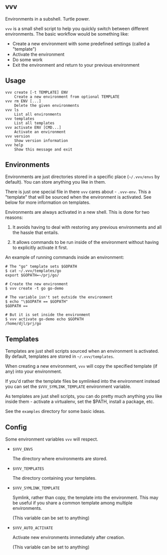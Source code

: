 vvv
---

Environments in a subshell. Turtle power.

`vvv` is a small shell script to help you quickly switch between
different environments. The basic workflow would be something like:

* Create a new environment with some predefined settings (called a "template")
* Activate the environment
* Do some work
* Exit the environment and return to your previous environment


## Usage

    vvv create [-t TEMPLATE] ENV
        Create a new environment from optional TEMPLATE
    vvv rm ENV [...]
        Delete the given environments
    vvv ls
        List all environments
    vvv templates
        List all templates
    vvv activate ENV [CMD...]
        Activate an environment
    vvv version
        Show version information
    vvv help
        Show this message and exit


## Environments

Environments are just directories stored in a specific place
(`~/.vvv/envs` by default). You can store anything you like in them.

There is just one special file in there `vvv` cares about -
`.vvv-env`. This a "template" that will be sourced when the
environment is activated. See below for more information on templates.

Environments are always activated in a new shell. This is done for two
reasons:

1. It avoids having to deal with restoring any previous environments
   and all the hassle that entails.

2. It allows commands to be run inside of the environment without
   having to explicitly activate it first.

An example of running commands inside an environment:

    # The "go" template sets $GOPATH
    $ cat ~/.vvv/templates/go
    export $GOPATH=~/prj/go/
    
    # Create the new environment
    $ vvv create -t go go-demo
    
    # The variable isn't set outside the environment
    $ echo "\$GOPATH == $GOPATH"
    $GOPATH == 
    
    # But it is set inside the environment
    $ vvv activate go-demo echo $GOPATH
    /home/djl/prj/go


## Templates

Templates are just shell scripts sourced when an environment is
activated. By default, templates are stored in `~/.vvv/templates`.

When creating a new environment, `vvv` will copy the specified
template (if any) into your environment.

If you'd rather the template files be symlinked into the environment
instead you can set the `$VVV_SYMLINK_TEMPLATE` environment variable.

As templates are just shell scripts, you can do pretty much anything
you like inside them - activate a virtualenv, set the $PATH, install a
package, etc.

See the `examples` directory for some basic ideas.


## Config

Some environment variables `vvv` will respect.


* `$VVV_ENVS`

  The directory where environments are stored.

* `$VVV_TEMPLATES`

  The directory containing your templates.

* `$VVV_SYMLINK_TEMPLATE`

  Symlink, rather than copy, the template into the environment.
  This may be useful if you share a common template among multiple
  environments.

  (This variable can be set to anything)

* `$VVV_AUTO_ACTIVATE`

  Activate new environments immediately after creation.

  (This variable can be set to anything)

